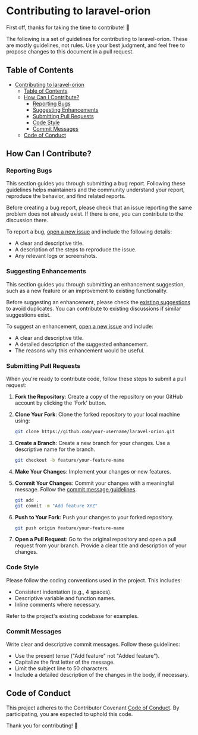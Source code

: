 # Contributing to laravel-orion

First off, thanks for taking the time to contribute! 🎉

The following is a set of guidelines for contributing to laravel-orion. These are mostly guidelines, not rules. Use your best judgment, and feel free to propose changes to this document in a pull request.

## Table of Contents

- [Contributing to laravel-orion](#contributing-to-laravel-orion)
  - [Table of Contents](#table-of-contents)
  - [How Can I Contribute?](#how-can-i-contribute)
    - [Reporting Bugs](#reporting-bugs)
    - [Suggesting Enhancements](#suggesting-enhancements)
    - [Submitting Pull Requests](#submitting-pull-requests)
    - [Code Style](#code-style)
    - [Commit Messages](#commit-messages)
  - [Code of Conduct](#code-of-conduct)

## How Can I Contribute?

### Reporting Bugs

This section guides you through submitting a bug report. Following these guidelines helps maintainers and the community understand your report, reproduce the behavior, and find related reports.

Before creating a bug report, please check that an issue reporting the same problem does not already exist. If there is one, you can contribute to the discussion there.

To report a bug, [open a new issue](https://github.com/laravel-orion/issues/new) and include the following details:
- A clear and descriptive title.
- A description of the steps to reproduce the issue.
- Any relevant logs or screenshots.

### Suggesting Enhancements

This section guides you through submitting an enhancement suggestion, such as a new feature or an improvement to existing functionality.

Before suggesting an enhancement, please check the [existing suggestions](https://github.com/laravel-orion/issues) to avoid duplicates. You can contribute to existing discussions if similar suggestions exist.

To suggest an enhancement, [open a new issue](https://github.com/laravel-orion/issues/new) and include:
- A clear and descriptive title.
- A detailed description of the suggested enhancement.
- The reasons why this enhancement would be useful.

### Submitting Pull Requests

When you're ready to contribute code, follow these steps to submit a pull request:

1. **Fork the Repository**: Create a copy of the repository on your GitHub account by clicking the 'Fork' button.

2. **Clone Your Fork**: Clone the forked repository to your local machine using:
    ```bash
    git clone https://github.com/your-username/laravel-orion.git
    ```

3. **Create a Branch**: Create a new branch for your changes. Use a descriptive name for the branch.
    ```bash
    git checkout -b feature/your-feature-name
    ```

4. **Make Your Changes**: Implement your changes or new features.

5. **Commit Your Changes**: Commit your changes with a meaningful message. Follow the [commit message guidelines](#commit-messages).
    ```bash
    git add .
    git commit -m "Add feature XYZ"
    ```

6. **Push to Your Fork**: Push your changes to your forked repository.
    ```bash
    git push origin feature/your-feature-name
    ```

7. **Open a Pull Request**: Go to the original repository and open a pull request from your branch. Provide a clear title and description of your changes.

### Code Style

Please follow the coding conventions used in the project. This includes:
- Consistent indentation (e.g., 4 spaces).
- Descriptive variable and function names.
- Inline comments where necessary.

Refer to the project's existing codebase for examples.

### Commit Messages

Write clear and descriptive commit messages. Follow these guidelines:
- Use the present tense ("Add feature" not "Added feature").
- Capitalize the first letter of the message.
- Limit the subject line to 50 characters.
- Include a detailed description of the changes in the body, if necessary.

## Code of Conduct

This project adheres to the Contributor Covenant [Code of Conduct](CODE_OF_CONDUCT.md). By participating, you are expected to uphold this code.

Thank you for contributing! 🙌

